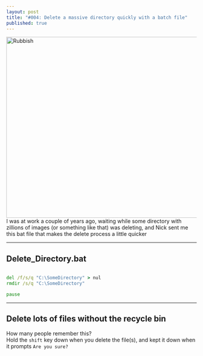 ```yaml
---
layout: post
title: "#004: Delete a massive directory quickly with a batch file"
published: true
---
```

<a href="https://www.flickr.com/photos/mell242/46504703" title="Rubbish by mell, on Flickr"><img src="https://c1.staticflickr.com/1/26/46504703_69765383fc_z.jpg?zz=1" width="640" height="480" alt="Rubbish"></a>  
I was at work a couple of years ago, waiting while some directory with zillions of images (or something like that) 
was deleting, and Nick sent me this bat file that makes the delete process a little quicker

-----------------------
Delete_Directory.bat
-----------------------

```bat

del /f/s/q "C:\SomeDirectory" > nul
rmdir /s/q "C:\SomeDirectory"

pause

```

--------------------------------------------
Delete lots of files without the recycle bin
--------------------------------------------

How many people remember this?  
Hold the `shift` key down when you delete the file(s), and kept it down when it prompts `Are you sure?`
